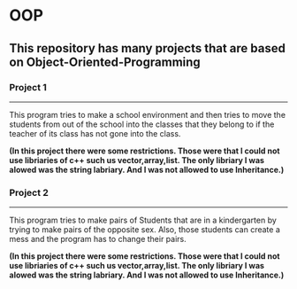 # OOP #

## This repository has many projects that are based on Object-Oriented-Programming ##

### Project 1 ###
- - - -

   This program tries to make a school environment and then tries to move the students from out of the school into the classes that they belong to if the teacher of its class has not gone into the class.
   
   **(In this project there were some restrictions. Those were that I could not use libriaries of c++ such us vector,array,list. The only libriary I was alowed was the string labriary. And I was not allowed to use Inheritance.)**


### Project 2 ###
- - - -
 This program tries to make pairs of Students that are in a kindergarten by trying to make pairs of the opposite sex. Also, those students can create a mess and the program has to change their pairs.
 
 **(In this project there were some restrictions. Those were that I could not use libriaries of c++ such us vector,array,list. The only libriary I was alowed was the string labriary. And I was not allowed to use Inheritance.)**
     
     
